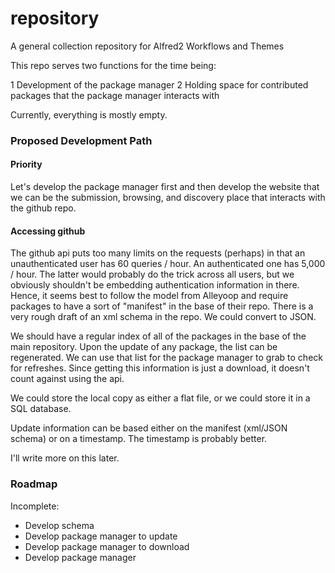 repository
==========

A general collection repository for Alfred2 Workflows and Themes

This repo serves two functions for the time being:

1 Development of the package manager
2 Holding space for contributed packages that the package manager interacts with

Currently, everything is mostly empty.

### Proposed Development Path

#### Priority

Let's develop the package manager first and then develop the website that we can be the submission, browsing, and discovery place that interacts with the github repo.

#### Accessing github

The github api puts too many limits on the requests (perhaps) in that an unauthenticated user has 60 queries / hour. An authenticated one has 5,000 / hour. The latter would probably do the trick across all users, but we obviously shouldn't be embedding authentication information in there. Hence, it seems best to follow the model from Alleyoop and require packages to have a sort of "manifest" in the base of their repo. There is a very rough draft of an xml schema in the repo. We could convert to JSON.

We should have a regular index of all of the packages in the base of the main repository. Upon the update of any package, the list can be regenerated. We can use that list for the package manager to grab to check for refreshes. Since getting this information is just a download, it doesn't count against using the api.

We could store the local copy as either a flat file, or we could store it in a SQL database.

Update information can be based either on the manifest (xml/JSON schema) or on a timestamp. The timestamp is probably better.

I'll write more on this later.

### Roadmap

Incomplete:

* Develop schema
* Develop package manager to update
* Develop package manager to download
* Develop package manager 
